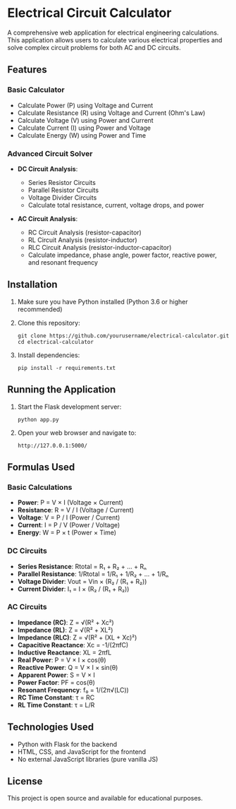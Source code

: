 # Electrical Circuit Calculator

A comprehensive web application for electrical engineering calculations. This application allows users to calculate various electrical properties and solve complex circuit problems for both AC and DC circuits.

## Features

### Basic Calculator
- Calculate Power (P) using Voltage and Current
- Calculate Resistance (R) using Voltage and Current (Ohm's Law)
- Calculate Voltage (V) using Power and Current
- Calculate Current (I) using Power and Voltage
- Calculate Energy (W) using Power and Time

### Advanced Circuit Solver
- **DC Circuit Analysis**:
  - Series Resistor Circuits
  - Parallel Resistor Circuits
  - Voltage Divider Circuits
  - Calculate total resistance, current, voltage drops, and power

- **AC Circuit Analysis**:
  - RC Circuit Analysis (resistor-capacitor)
  - RL Circuit Analysis (resistor-inductor)
  - RLC Circuit Analysis (resistor-inductor-capacitor)
  - Calculate impedance, phase angle, power factor, reactive power, and resonant frequency

## Installation

1. Make sure you have Python installed (Python 3.6 or higher recommended)

2. Clone this repository:
   ```
   git clone https://github.com/yourusername/electrical-calculator.git
   cd electrical-calculator
   ```

3. Install dependencies:
   ```
   pip install -r requirements.txt
   ```

## Running the Application

1. Start the Flask development server:
   ```
   python app.py
   ```

2. Open your web browser and navigate to:
   ```
   http://127.0.0.1:5000/
   ```

## Formulas Used

### Basic Calculations
- **Power**: P = V × I (Voltage × Current)
- **Resistance**: R = V / I (Voltage / Current)
- **Voltage**: V = P / I (Power / Current)
- **Current**: I = P / V (Power / Voltage)
- **Energy**: W = P × t (Power × Time)

### DC Circuits
- **Series Resistance**: Rtotal = R₁ + R₂ + ... + Rₙ
- **Parallel Resistance**: 1/Rtotal = 1/R₁ + 1/R₂ + ... + 1/Rₙ
- **Voltage Divider**: Vout = Vin × (R₂ / (R₁ + R₂))
- **Current Divider**: I₁ = I × (R₂ / (R₁ + R₂))

### AC Circuits
- **Impedance (RC)**: Z = √(R² + Xc²)
- **Impedance (RL)**: Z = √(R² + XL²)
- **Impedance (RLC)**: Z = √(R² + (XL + Xc)²)
- **Capacitive Reactance**: Xc = -1/(2πfC)
- **Inductive Reactance**: XL = 2πfL
- **Real Power**: P = V × I × cos(θ)
- **Reactive Power**: Q = V × I × sin(θ)
- **Apparent Power**: S = V × I
- **Power Factor**: PF = cos(θ)
- **Resonant Frequency**: f₀ = 1/(2π√(LC))
- **RC Time Constant**: τ = RC
- **RL Time Constant**: τ = L/R

## Technologies Used

- Python with Flask for the backend
- HTML, CSS, and JavaScript for the frontend
- No external JavaScript libraries (pure vanilla JS)

## License

This project is open source and available for educational purposes. 